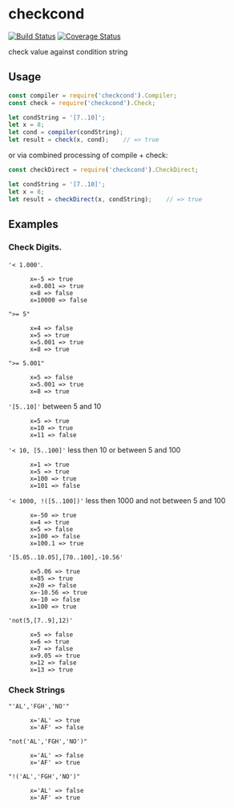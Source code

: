 # checkcond
[![Build Status](https://travis-ci.org/al66/checkcond.svg?branch=master)](https://travis-ci.org/al66/checkcond)
[![Coverage Status](https://coveralls.io/repos/github/al66/checkcond/badge.svg?branch=master)](https://coveralls.io/github/al66/checkcond?branch=master)

check value against condition string

## Usage
```js
const compiler = require('checkcond').Compiler;
const check = require('checkcond').Check;

let condString = '[7..10]';
let x = 8;
let cond = compiler(condString);
let result = check(x, cond);    // => true
```
or via combined processing of compile + check:
```js
const checkDirect = require('checkcond').CheckDirect;

let condString = '[7..10]';
let x = 8;
let result = checkDirect(x, condString);    // => true
```

## Examples

### Check Digits.
`'< 1.000'`.
```
      x=-5 => true
      x=0.001 => true
      x=8 => false
      x=10000 => false
```
`">= 5"`
```
      x=4 => false
      x=5 => true
      x=5.001 => true
      x=8 => true
```      
`">= 5.001"`
```      
      x=5 => false
      x=5.001 => true
      x=8 => true
```      
`'[5..10]'` between 5 and 10
```      
      x=5 => true
      x=10 => true
      x=11 => false
```      
`'< 10, [5..100]'` less then 10 or between 5 and 100
```      
      x=1 => true
      x=5 => true
      x=100 => true
      x=101 => false
```      
`'< 1000, !([5..100])'` less then 1000 and not between 5 and 100
```      
      x=-50 => true
      x=4 => true
      x=5 => false
      x=100 => false
      x=100.1 => true
```      
`'[5.05..10.05],[70..100],-10.56'`
```      
      x=5.06 => true
      x=85 => true
      x=20 => false
      x=-10.56 => true
      x=-10 => false
      x=100 => true
```      
`'not(5,[7..9],12)'`
```      
      x=5 => false
      x=6 => true
      x=7 => false
      x=9.05 => true
      x=12 => false
      x=13 => true
```      

### Check Strings
`"'AL','FGH','NO'"`
```      
      x='AL' => true
      x='AF' => false
```      
`"not('AL','FGH','NO')"`
```      
      x='AL' => false
      x='AF' => true
```      
`"!('AL','FGH','NO')"`
```      
      x='AL' => false
      x='AF' => true
```      

